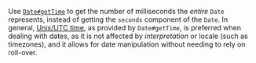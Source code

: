 Use [`Date#getTime`](https://developer.mozilla.org/en-US/docs/Web/JavaScript/Reference/Global_Objects/Date/getTime)
to get the number of milliseconds the _entire_ `Date` represents, instead of
getting the `seconds` component of the `Date`. In general, [Unix/UTC time](https://en.wikipedia.org/wiki/Unix_time),
as provided by `Date#getTime`, is preferred when dealing with dates, as it is
not affected by _interpretation_ or locale (such as timezones), and it allows
for date manipulation without needing to rely on roll-over.
